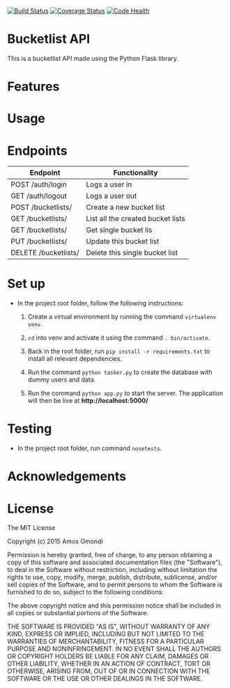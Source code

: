 [![Build Status](https://travis-ci.org/andela-aomondi/bucketlist-api.svg?branch=develop)](https://travis-ci.org/andela-aomondi/bucketlist-api)
[![Coverage Status](https://coveralls.io/repos/github/andela-aomondi/bucketlist-api/badge.svg?branch=develop)](https://coveralls.io/github/andela-aomondi/bucketlist-api?branch=develop)
[![Code Health](https://landscape.io/github/andela-aomondi/bucketlist-api/develop/landscape.svg?style=flat)](https://landscape.io/github/andela-aomondi/bucketlist-api/develop)

# Bucketlist API

This is a bucketlist API made using the Python Flask library.

# Features

# Usage

# Endpoints

| Endpoint             	| Functionality                     	|
|----------------------	|-----------------------------------	|
| POST /auth/login     	| Logs a user in                    	|
| GET /auth/logout     	| Logs a user out                   	|
| POST /bucketlists/   	| Create a new bucket list          	|
| GET /bucketlists/    	| List all the created bucket lists 	|
| GET /bucketlists/    	| Get single bucket lis             	|
| PUT /bucketlists/    	| Update this bucket list           	|
| DELETE /bucketlists/ 	| Delete this single bucket list    	|


# Set up
* In the project root folder, follow the following instructions:

  1. Create a virtual environment by running the command `virtualenv venv`.

  2. `cd` into venv and activate it using the command `. bin/activate`.

  3. Back in the root folder, run `pip install -r requirements.txt` to install
  all relevant dependencies.

  4. Run the command `python tasker.py` to create the database with dummy users
  and data.

  5. Run the command `python app.py` to start the server. The application will
  then be live at **http://localhost:5000/**

# Testing
* In the project root folder, run command `nosetests`.

# Acknowledgements

# License
The MIT License

Copyright (c) 2015 Amos Omondi

Permission is hereby granted, free of charge, to any person obtaining a copy
of this software and associated documentation files (the "Software"), to deal
in the Software without restriction, including without limitation the rights
to use, copy, modify, merge, publish, distribute, sublicense, and/or sell
copies of the Software, and to permit persons to whom the Software is
furnished to do so, subject to the following conditions:

The above copyright notice and this permission notice shall be included in
all copies or substantial portions of the Software.

THE SOFTWARE IS PROVIDED "AS IS", WITHOUT WARRANTY OF ANY KIND, EXPRESS OR
IMPLIED, INCLUDING BUT NOT LIMITED TO THE WARRANTIES OF MERCHANTABILITY,
FITNESS FOR A PARTICULAR PURPOSE AND NONINFRINGEMENT. IN NO EVENT SHALL THE
AUTHORS OR COPYRIGHT HOLDERS BE LIABLE FOR ANY CLAIM, DAMAGES OR OTHER
LIABILITY, WHETHER IN AN ACTION OF CONTRACT, TORT OR OTHERWISE, ARISING FROM,
OUT OF OR IN CONNECTION WITH THE SOFTWARE OR THE USE OR OTHER DEALINGS IN
THE SOFTWARE.
